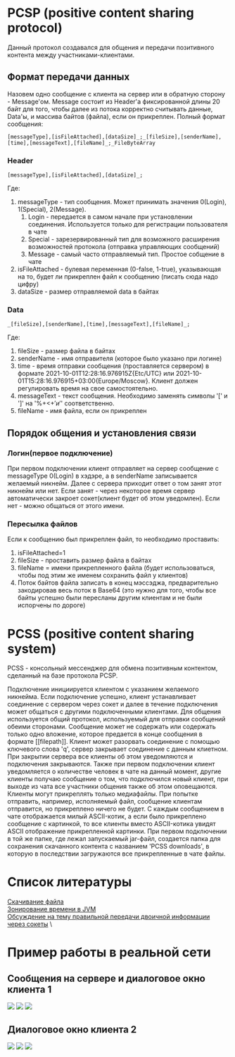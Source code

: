 # PCSP (positive content sharing protocol)
Данный протокол создавался для общения и передачи позитивного контента между участниками-клиентами. 
## Формат передачи данных
Назовем одно сообщение с клиента на сервер или в обратную сторону - Message'ом. Message состоит из Header'а 
фиксированной длины 20 байт для того, чтобы далее из потока корректно считывать данные, 
Data'ы, и массива байтов (файла), если он прикреплен. Полный формат сообщения:

`[messageType],[isFileAttached],[dataSize]_;_[fileSize],[senderName],[time],[messageText],[fileName]_;_FileByteArray`
### Header
`[messageType],[isFileAttached],[dataSize]_;`

Где:
1) messageType - тип сообщения. Может принимать значения 0(Login), 1(Special), 2(Message).
   1) Login - передается в самом начале при установлении соединения. Используется только для регистрации пользователя в чате
   2) Special - зарезервированный тип для возможного расширения возможностей протокола (отправка управляющих сообщений)
   3) Message - самый часто отправляемый тип. Простое собщение в чате
2) isFileAttached - булевая переменная (0-false, 1-true), указывающая на то, будет ли прикреплен файл к сообщению (писать сюда надо цифру)
3) dataSize - размер отправляемой data в байтах

### Data
`_[fileSize],[senderName],[time],[messageText],[fileName]_;`

Где:
1) fileSize - размер файла в байтах
2) senderName - имя отправителя (которое было указано при логине)
3) time - время отправки сообщения (проставляется сервером) в формате 2021-10-01T12:28:16.976915Z{Etc/UTC} или 2021-10-01T15:28:16.976915+03:00{Europe/Moscow}. Клиент должен регулировать время на свое самостоятельно.
4) messageText - текст сообщения. Необходимо заменять символы '[' и ']' на '%+<+$' и '%+>+$' соответственно.
5) fileName - имя файла, если он прикреплен


## Порядок общения и установления связи
### Логин(первое подключение) 
При первом подключении клиент отправляет на сервер сообщение с messageType 0(Login) в хэдэре, а в senderName записывается
желаемый никнейм.
Далее с сервера приходит ответ о том занят этот никнейм или нет. Если занят - через некоторое время сервер автоматически 
закроет сокет(клиент будет об этом уведомлен). Если нет - можно общаться от этого имени.

### Пересылка файлов
Если к сообщению был прикреплен файл, то необходимо проставить:
1) isFileAttached=1
2) fileSize - проставить размер файла в байтах
3) fileName = имени прикрепленного файла (будет использоваться, чтобы под этим же именем сохранить файл у клиентов)
4) Поток байтов файла записать в конец мэссэджа, предварительно закодировав весь поток в Base64
(это нужно для того, чтобы все байты успешно были пересланы другим клиентам и не были испорчены по дороге)



# PCSS (positive content sharing system)

PCSS - консольный мессенджер для обмена позитивным контентом, сделанный на базе протокола PCSP.

Подключение инициируется клиентом c указанием желаемого никнейма. Если подключение успешно, 
клиент устанавливает соединение с сервером через сокет и далее в течение подключения может общаться
с другими подключенными клиентами. Для общения используется общий протокол, используемый для 
отправки сообщений обеими сторонами. Сообщение может не содержать или содержать только одно вложение, 
которое предается в конце сообщения в формате [[filepath]]. Клиент может разорвать соединение с помощью 
ключевого слова 'q', сервер закрывает соединение с данным клиетном. При закрытии сервера все клиенты об 
этом уведомляются и подключения закрываются. Также при первом подключении клиент уведомляется о количестве человек
в чате на данный момент, другие клиенты получаю сообщение о том, что подключился новый клиент, при выходе из чата
все участники общения также об этом оповещаются. 
Клиенты могут прикреплять только медиафайлы. При попытке отправить, например, исполняемый файл, сообщение клиентам
отправится, но прикреплено ничего не будет. С каждым сообщением в чате отображается милый ASCII-котик, а если было 
прикреплено сообщение с картинкой, то все клиенты вместо ASCII-котика увидят ASCII отображение прикрепленной
картинки. 
При первом подключении в той же папке, где лежал запускаемый jar-файл, создается папка для сохранения скачанного 
контента с названием 'PCSS downloads', в которую в последствии загружаются все прикрепленные в чате файлы.

# Список литературы
[Скачивание файла](https://www.tutorialkart.com/kotlin/kotlin-create-file/) \
[Зонирование времени в JVM](https://www.baeldung.com/java-zone-offset) \
[Обсуждение на тему правильной передачи двоичной информации через сокеты](https://coderoad.ru/1536054/%D0%9A%D0%B0%D0%BA-%D0%BF%D1%80%D0%B5%D0%BE%D0%B1%D1%80%D0%B0%D0%B7%D0%BE%D0%B2%D0%B0%D1%82%D1%8C-%D0%B1%D0%B0%D0%B9%D1%82%D0%BE%D0%B2%D1%8B%D0%B9-%D0%BC%D0%B0%D1%81%D1%81%D0%B8%D0%B2-%D0%B2-%D1%81%D1%82%D1%80%D0%BE%D0%BA%D1%83-%D0%B8-%D0%BD%D0%B0%D0%BE%D0%B1%D0%BE%D1%80%D0%BE%D1%82) \

# Пример работы в реальной сети

## Сообщения на сервере и диалоговое окно клиента 1

![](images/1_1.png)
![](images/1_2.png)
![](images/1_3.png)

## Диалоговое окно клиента 2

![](images/2_1.png)
![](images/2_2.png)
![](images/2_3.png)
